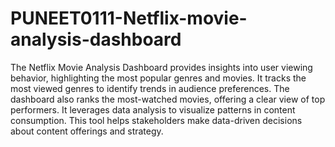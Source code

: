 # PUNEET0111-Netflix-movie-analysis-dashboard
The Netflix Movie Analysis Dashboard provides insights into user viewing behavior, highlighting the most popular genres and movies. It tracks the most viewed genres to identify trends in audience preferences. The dashboard also ranks the most-watched movies, offering a clear view of top performers. It leverages data analysis to visualize patterns in content consumption. This tool helps stakeholders make data-driven decisions about content offerings and strategy.

